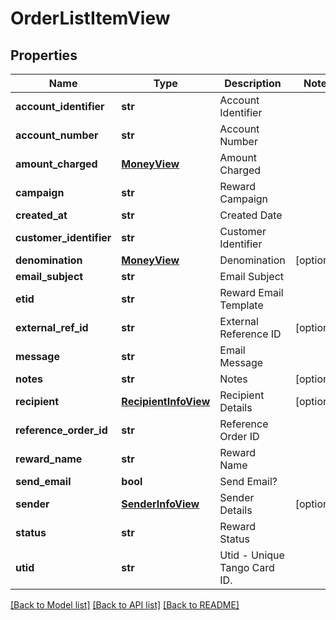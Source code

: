 # OrderListItemView

## Properties
Name | Type | Description | Notes
------------ | ------------- | ------------- | -------------
**account_identifier** | **str** | Account Identifier | 
**account_number** | **str** | Account Number | 
**amount_charged** | [**MoneyView**](MoneyView.md) | Amount Charged | 
**campaign** | **str** | Reward Campaign | 
**created_at** | **str** | Created Date | 
**customer_identifier** | **str** | Customer Identifier | 
**denomination** | [**MoneyView**](MoneyView.md) | Denomination | [optional] 
**email_subject** | **str** | Email Subject | 
**etid** | **str** | Reward Email Template | 
**external_ref_id** | **str** | External Reference ID | [optional] 
**message** | **str** | Email Message | 
**notes** | **str** | Notes | [optional] 
**recipient** | [**RecipientInfoView**](RecipientInfoView.md) | Recipient Details | [optional] 
**reference_order_id** | **str** | Reference Order ID | 
**reward_name** | **str** | Reward Name | 
**send_email** | **bool** | Send Email? | 
**sender** | [**SenderInfoView**](SenderInfoView.md) | Sender Details | [optional] 
**status** | **str** | Reward Status | 
**utid** | **str** | Utid - Unique Tango Card ID. | 

[[Back to Model list]](../README.md#documentation-for-models) [[Back to API list]](../README.md#documentation-for-api-endpoints) [[Back to README]](../README.md)


